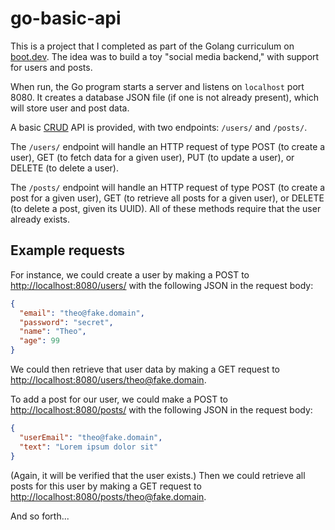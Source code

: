 # go-basic-api

This is a project that I completed as part of the Golang curriculum on
[boot.dev](https://boot.dev/). The idea was to build a toy "social media
backend," with support for users and posts.

When run, the Go program starts a server and listens on `localhost` port 8080.
It creates a database JSON file (if one is not already present), which will
store user and post data.

A basic [CRUD](https://en.wikipedia.org/wiki/Create,_read,_update_and_delete)
API is provided, with two endpoints: `/users/` and `/posts/`.

The `/users/` endpoint will handle an HTTP request of type POST (to create a
user), GET (to fetch data for a given user), PUT (to update a user), or DELETE
(to delete a user).

The `/posts/` endpoint will handle an HTTP request of type POST (to create a
post for a given user), GET (to retrieve all posts for a given user), or DELETE
(to delete a post, given its UUID). All of these methods require that the user
already exists.

## Example requests

For instance, we could create a user by making a POST to
<http://localhost:8080/users/> with the following JSON in the request body:

```json
{
  "email": "theo@fake.domain",
  "password": "secret",
  "name": "Theo",
  "age": 99
}
```

We could then retrieve that user data by making a GET request to
<http://localhost:8080/users/theo@fake.domain>.

To add a post for our user, we could make a POST to
<http://localhost:8080/posts/> with the following JSON in the request body:

```json
{
  "userEmail": "theo@fake.domain",
  "text": "Lorem ipsum dolor sit"
}
```

(Again, it will be verified that the user exists.) Then we could retrieve all
posts for this user by making a GET request to
<http://localhost:8080/posts/theo@fake.domain>.

And so forth...
